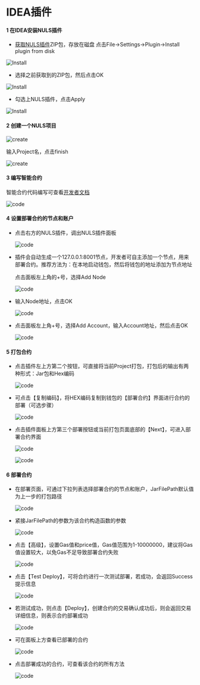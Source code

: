 #   IDEA插件

#### 1 在IDEA安装NULS插件
- [获取NULS插件](https://nuls-usa-west.oss-us-west-1.aliyuncs.com/plugins/Docs%26plugin.zip)ZIP包，存放在磁盘
点击File->Settings->Plugin->Install plugin from disk

![Install](./pluginImages/Install.jpg)

- 选择之前获取到的ZIP包，然后点击OK

![Install](./pluginImages/Install2.jpg)

- 勾选上NULS插件，点击Apply

![Install](./pluginImages/Install3.jpg)

#### 2 创建一个NULS项目

![create](./pluginImages/createProject.jpg)

输入Project名，点击finish


![create](./pluginImages/createProject2.jpg)

#### 3 编写智能合约

智能合约代码编写可查看[开发者文档](http://dev.nuls.io/contract/)

![code](./pluginImages/code.jpg)

#### 4 设置部署合约的节点和账户

- 点击右方的NULS插件，调出NULS插件面板

	![code](./pluginImages/Deploy.jpg)

- 插件会自动生成一个127.0.0.1:8001节点，开发者可自主添加一个节点，用来部署合约。推荐方法为：在本地启动钱包，然后将钱包的地址添加为节点地址

	点击面板左上角的+号，选择Add Node

	![code](./pluginImages/Add.jpg)

- 输入Node地址，点击OK

	![code](./pluginImages/Add3.jpg)

- 点击面板左上角+号，选择Add Account，输入Account地址，然后点击OK

	![code](./pluginImages/Add5.jpg)

#### 5 打包合约

- 点击插件左上方第二个按钮，可直接将当前Project打包，打包后的输出有两种形式：Jar包和Hex编码

	![code](./pluginImages/package.jpg)

- 可点击【复制编码】，将HEX编码复制到钱包的【部署合约】界面进行合约的部署（可选步骤）

	![code](./pluginImages/package1.jpg)

- 点击插件面板上方第三个部署按钮或当前打包页面底部的【Next】，可进入部署合约界面

	![code](./pluginImages/package3.jpg)

	![code](./pluginImages/package2.jpg)

#### 6 部署合约

- 在部署页面，可通过下拉列表选择部署合约的节点和账户，JarFilePath默认值为上一步的打包路径

	![code](./pluginImages/package4.jpg)

- 紧接JarFilePath的参数为该合约构造函数的参数
	
	![code](./pluginImages/Deploy2.jpg)

- 点击【高级】，设置Gas值和price值，Gas值范围为1-10000000，建议将Gas值设置较大，以免Gas不足导致部署合约失败

	![code](./pluginImages/Deploy3.jpg)

- 点击【Test Deploy】，可将合约进行一次测试部署，若成功，会返回Success提示信息

	![code](./pluginImages/Deploy4.jpg)

- 若测试成功，则点击【Deploy】，创建合约的交易确认成功后，则会返回交易详细信息，则表示合约部署成功

	![code](./pluginImages/Deploy5.jpg)

- 可在面板上方查看已部署的合约

	![code](./pluginImages/Deploy6.jpg)

- 点击部署成功的合约，可查看该合约的所有方法

	![code](./pluginImages/Deploy7.jpg)
	
	

